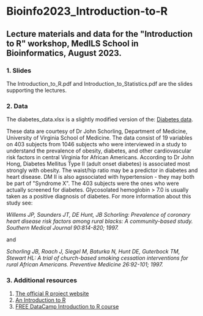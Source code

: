 # Bioinfo2023_Introduction-to-R
## Lecture materials and data for the "Introduction to R" workshop, MedILS School in Bioinformatics, August 2023.

### 1. Slides
The Introduction_to_R.pdf and Introduction_to_Statistics.pdf are the slides supporting the lectures.

### 2. Data
The diabetes_data.xlsx is a slightly modified version of the:
[Diabetes data](https://hbiostat.org/data/).

These data are courtesy of Dr John Schorling, Department of Medicine, University of Virginia School of Medicine.
The data consist of 19 variables on 403 subjects from 1046 subjects who were interviewed in a study to understand the prevalence of obesity, diabetes, and other cardiovascular risk factors in central Virginia for African Americans. According to Dr John Hong, Diabetes Mellitus Type II (adult onset diabetes) is associated most strongly with obesity. The waist/hip ratio may be a predictor in diabetes and heart disease. DM II is also agssociated with hypertension - they may both be part of "Syndrome X". The 403 subjects were the ones who were actually screened for diabetes. Glycosolated hemoglobin > 7.0 is usually taken as a positive diagnosis of diabetes. For more information about this study see:

*Willems JP, Saunders JT, DE Hunt, JB Schorling: Prevalence of coronary heart disease risk factors among rural blacks: A community-based study. Southern Medical Journal 90:814-820; 1997.*

and

*Schorling JB, Roach J, Siegel M, Baturka N, Hunt DE, Guterbock TM, Stewart HL: A trial of church-based smoking cessation interventions for rural African Americans. Preventive Medicine 26:92-101; 1997.*

### 3. Additional resources
1. [The official R project website](https://www.r-project.org/)
2. [An Introduction to R](https://cran.r-project.org/doc/manuals/r-release/R-intro.pdf)
3. [FREE DataCamp Introduction to R course](https://www.datacamp.com/courses/free-introduction-to-r)
